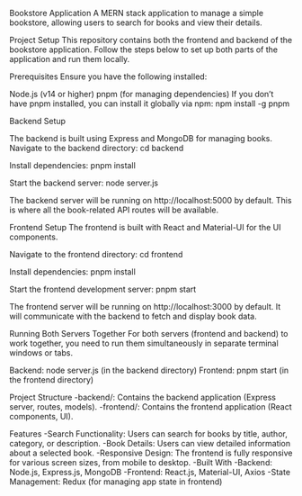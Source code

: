 Bookstore Application
A MERN stack application to manage a simple bookstore, allowing users to search for books and view their details.

Project Setup
This repository contains both the frontend and backend of the bookstore application. Follow the steps below to set up both parts of the application and run them locally.

Prerequisites
Ensure you have the following installed:

Node.js (v14 or higher)
pnpm (for managing dependencies)
If you don’t have pnpm installed, you can install it globally via npm:
npm install -g pnpm

Backend Setup

The backend is built using Express and MongoDB for managing books.
Navigate to the backend directory:
cd backend

Install dependencies:
pnpm install

Start the backend server:
node server.js

The backend server will be running on http://localhost:5000 by default. This is where all the book-related API routes will be available.

Frontend Setup
The frontend is built with React and Material-UI for the UI components.

Navigate to the frontend directory:
cd frontend

Install dependencies:
pnpm install

Start the frontend development server:
pnpm start

The frontend server will be running on http://localhost:3000 by default. It will communicate with the backend to fetch and display book data.

Running Both Servers Together
For both servers (frontend and backend) to work together, you need to run them simultaneously in separate terminal windows or tabs.

Backend: node server.js (in the backend directory)
Frontend: pnpm start (in the frontend directory)

Project Structure
-backend/: Contains the backend application (Express server, routes, models).
-frontend/: Contains the frontend application (React components, UI).

Features
-Search Functionality: Users can search for books by title, author, category, or description.
-Book Details: Users can view detailed information about a selected book.
-Responsive Design: The frontend is fully responsive for various screen sizes, from mobile to desktop.
-Built With
-Backend: Node.js, Express.js, MongoDB
-Frontend: React.js, Material-UI, Axios
-State Management: Redux (for managing app state in frontend)
